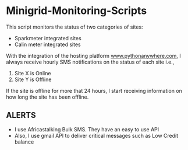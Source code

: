 # Minigrid-Monitoring-Scripts

This script monitors the status of two categories of sites:
- Sparkmeter integrated sites
- Calin meter integrated sites

With the integration of the hosting platform www.pythonanywhere.com, I always receive hourly SMS notifications on the status of each site i.e.,
1. Site X is Online
2. Site Y is Offline

If the site is offline for more that 24 hours, I start receiving information on how long the site has been offline.

## ALERTS
- I use Africastalking Bulk SMS. They have an easy to use API
- Also, I use gmail API to deliver critical messages such as Low Credit balance
